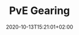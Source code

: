 ---
title: "PvE Gearing"
description: "PvE Gearing"
date: 2020-10-13T15:21:01+02:00
lastmod: 2020-10-13T15:21:01+02:00
draft: false
images: []
menu:
  MT:
    parent: "pve"
weight: 1
toc: true
---